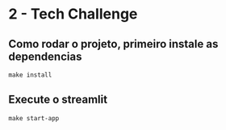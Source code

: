 # 2 - Tech Challenge

## Como rodar o projeto, primeiro instale as dependencias

```
make install
```

## Execute o streamlit
```
make start-app
``` 